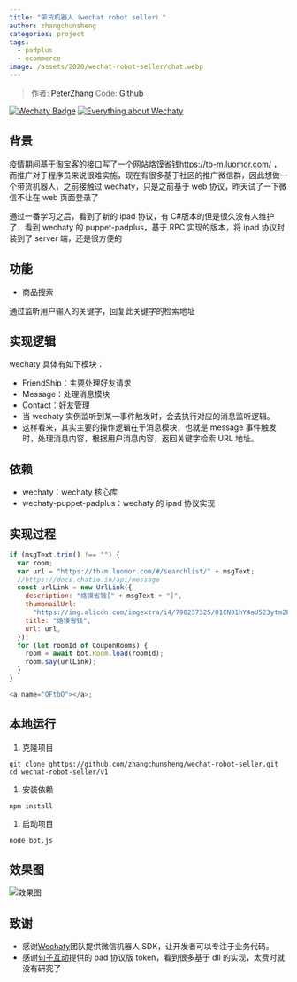 ```yaml
---
title: "带货机器人（wechat robot seller）"
author: zhangchunsheng
categories: project
tags:
  - padplus
  - ecommerce
image: /assets/2020/wechat-robot-seller/chat.webp
---
```


> 作者: [PeterZhang](https://github.com/zhangchunsheng/)
> Code: [Github](https://github.com/zhangchunsheng/wechat-robot-seller)

[![Wechaty Badge](https://img.shields.io/badge/Powered%20By-Wechaty-green.svg#align=left&display=inline&height=20&margin=%5Bobject%20Object%5D&originHeight=20&originWidth=132&status=done&style=none&width=132)](https://github.com/wechaty/wechaty)
[![Everything about Wechaty](https://img.shields.io/badge/Wechaty-%E5%BC%80%E6%BA%90%E6%BF%80%E5%8A%B1%E8%AE%A1%E5%88%92-green.svg#align=left&display=inline&height=20&margin=%5Bobject%20Object%5D&originHeight=20&originWidth=134&status=done&style=none&width=134)](https://github.com/juzibot/Welcome/wiki/Everything-about-Wechaty)

## 背景

疫情期间基于淘宝客的接口写了一个网站烙馍省钱<https://tb-m.luomor.com/> ，而推广对于程序员来说很难实施，现在有很多基于社区的推广微信群，因此想做一个带货机器人，之前接触过 wechaty，只是之前基于 web 协议，昨天试了一下微信不让在 web 页面登录了

通过一番学习之后，看到了新的 ipad 协议，有 C#版本的但是很久没有人维护了，看到 wechaty 的 puppet-padplus，基于 RPC 实现的版本，将 ipad 协议封装到了 server 端，还是很方便的

## 功能

- 商品搜索

通过监听用户输入的关键字，回复此关键字的检索地址

## 实现逻辑

wechaty 具体有如下模块：

- FriendShip：主要处理好友请求
- Message：处理消息模块
- Contact：好友管理
- 当 wechaty 实例监听到某一事件触发时，会去执行对应的消息监听逻辑。
- 这样看来，其实主要的操作逻辑在于消息模块，也就是 message 事件触发时，处理消息内容，根据用户消息内容，返回关键字检索 URL 地址。

## 依赖

- wechaty：wechaty 核心库
- wechaty-puppet-padplus：wechaty 的 ipad 协议实现

## 实现过程

```javascript
if (msgText.trim() !== "") {
  var room;
  var url = "https://tb-m.luomor.com/#/searchlist/" + msgText;
  //https://docs.chatie.io/api/message
  const urlLink = new UrlLink({
    description: "烙馍省钱[" + msgText + "]",
    thumbnailUrl:
      "https://img.alicdn.com/imgextra/i4/790237325/O1CN01hY4aU523ytm2F4HxA_!!790237325.webp?t=1586059949000",
    title: "烙馍省钱",
    url: url,
  });
  for (let roomId of CouponRooms) {
    room = await bot.Room.load(roomId);
    room.say(urlLink);
  }
}

<a name="OFtbO"></a>;
```

## 本地运行

1. 克隆项目

```shell
git clone ghttps://github.com/zhangchunsheng/wechat-robot-seller.git
cd wechat-robot-seller/v1
```

1. 安装依赖

```shell
npm install
```

1. 启动项目

```shell
node bot.js
```

## 效果图

![效果图](/assets/2020/wechat-robot-seller/chat.webp)

## 致谢

- 感谢[Wechaty](https://wechaty.github.io)团队提供微信机器人 SDK，让开发者可以专注于业务代码。
- 感谢[句子互动](https://www.juzibot.com)提供的 pad 协议版 token，看到很多基于 dll 的实现，太费时就没有研究了
